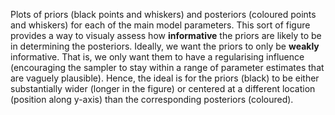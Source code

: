 Plots of priors (black points and whiskers) and posteriors (coloured
points and whiskers) for each of the main model parameters. This sort
of figure provides a way to visualy assess how **informative** the
priors are likely to be in determining the posteriors. Ideally, we
want the priors to only be **weakly** informative. That is, we only
want them to have a regularising influence (encouraging the sampler to
stay within a range of parameter estimates that are vaguely
plausible). Hence, the ideal is for the priors (black) to be either
substantially wider (longer in the figure) or centered at a different
location (position along y-axis) than the corresponding posteriors
(coloured).
